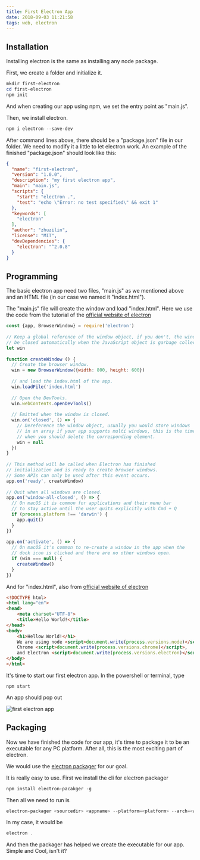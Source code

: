 ```yaml
---
title: First Electron App
date: 2018-09-03 11:21:58
tags: web, electron
---
```


## Installation

Installing electron is the same as installing any node package. 

First, we create a folder and initialize it.

```powershell
mkdir first-electron
cd first-electron
npm init
```

And when creating our app using npm, we set the entry point as "main.js".

Then, we install electron.

```powershell
npm i electron --save-dev
```

After command lines above, there should be a "package.json" file in our folder. We need to modify it a little to let electron work. An example of the finished "package.json" should look like this:

```json
{
  "name": "first-electron",
  "version": "1.0.0",
  "description": "my first electron app",
  "main": "main.js",
  "scripts": {
    "start": "electron .",
    "test": "echo \"Error: no test specified\" && exit 1"
  },
  "keywords": [
    "electron"
  ],
  "author": "zhuzilin",
  "license": "MIT",
  "devDependencies": {
    "electron": "^2.0.8"
  }
}
```

## Programming

The basic electron app need two files, "main.js" as we mentioned above and an HTML file (in our case we named it "index.html").

The "main.js" file will create the window and load "index.html". Here we use the code from the tutorial of the [official website of electron](https://electronjs.org/docs/tutorial/first-app)

```javascript
const {app, BrowserWindow} = require('electron')
  
// Keep a global reference of the window object, if you don't, the window will
// be closed automatically when the JavaScript object is garbage collected.
let win
  
function createWindow () {
  // Create the browser window.
  win = new BrowserWindow({width: 800, height: 600})
  
  // and load the index.html of the app.
  win.loadFile('index.html')
  
  // Open the DevTools.
  win.webContents.openDevTools()
  
  // Emitted when the window is closed.
  win.on('closed', () => {
    // Dereference the window object, usually you would store windows
    // in an array if your app supports multi windows, this is the time
    // when you should delete the corresponding element.
    win = null
  })
}
  
// This method will be called when Electron has finished
// initialization and is ready to create browser windows.
// Some APIs can only be used after this event occurs.
app.on('ready', createWindow)
  
// Quit when all windows are closed.
app.on('window-all-closed', () => {
  // On macOS it is common for applications and their menu bar
  // to stay active until the user quits explicitly with Cmd + Q
  if (process.platform !== 'darwin') {
    app.quit()
  }
})
  
app.on('activate', () => {
  // On macOS it's common to re-create a window in the app when the
  // dock icon is clicked and there are no other windows open.
  if (win === null) {
    createWindow()
  }
})
```

And for "index.html", also from [official website of electron](https://electronjs.org/docs/tutorial/first-app) 

```html
<!DOCTYPE html>
<html lang="en">
<head>
    <meta charset="UTF-8">
    <title>Hello World!</title>
</head>
<body>
    <h1>Hellow World!</h1>
    We are using node <script>document.write(process.versions.node)</script>,
    Chrome <script>document.write(process.versions.chrome)</script>,
    and Electron <script>document.write(process.versions.electron)</script>.
</body>
</html>
```

It's time to start our first electron app. In the powershell or terminal, type

```
npm start
```

An app should pop out

![first electron app](/images/First-Electron-App/first-electron.png)

## Packaging

Now we have finished the code for our app, it's time to package it to be an executable for any PC platform. After all, this is the most exciting part of electron.

We would use the [electron packager](https://github.com/electron-userland/electron-packager) for our goal. 

It is really easy to use. First we install the cli for electron packager

```powershell
npm install electron-pacakger -g
```

Then all we need to run is

```powershell
electron-packager <sourcedir> <appname> --platform=<platform> --arch=<arch> [optional flags...]
```

In my case, it would be

```powershell
electron .
```

And then the packager has helped we create the executable for our app. Simple and Cool, isn't it?



